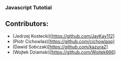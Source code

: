 ### Javascript Tutotial

## Contributors:
 - (Jedrzej Kostecki)[https://github.com/JayKay112]
 - (Piotr Cichowlas)[https://github.com/cichowlasp]
 - (Dawid Sobczak)[https://github.com/kazura2]
 - (Wojtek Dziamski)[https://github.com/Wojtek666]